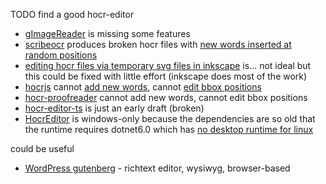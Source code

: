 TODO find a good hocr-editor

- [gImageReader](https://github.com/manisandro/gImageReader) is missing some features
- [scribeocr](https://github.com/scribeocr/scribeocr) produces broken hocr files
with [new words inserted at random positions](https://github.com/scribeocr/scribeocr/issues/82)
- [editing hocr files via temporary svg files in inkscape](https://github.com/internetarchive/archive-hocr-tools/pull/23) is... not ideal
but this could be fixed with little effort (inkscape does most of the work)
- [hocrjs](https://github.com/kba/c) cannot [add new words](https://github.com/kba/hocrjs/issues/71), cannot [edit bbox positions](https://github.com/kba/hocrjs/issues/72)
- [hocr-proofreader](https://github.com/not-implemented/hocr-proofreader) cannot add new words, cannot edit bbox positions
- [hocr-editor-ts](https://github.com/milahu/hocr-editor-ts) is just an early draft (broken)
- [HocrEditor](https://github.com/GeReV/HocrEditor) is windows-only because the dependencies are so old
that the runtime requires dotnet6.0 which has [no desktop runtime for linux](https://dotnet.microsoft.com/en-us/download/dotnet/6.0/runtime)

could be useful

- [WordPress gutenberg](https://github.com/WordPress/gutenberg) - richtext editor, wysiwyg, browser-based
